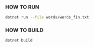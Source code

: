 ### HOW TO RUN
```bash
dotnet run --file words/words_fin.txt
```
### HOW TO BUILD
```bash
dotnet build
```